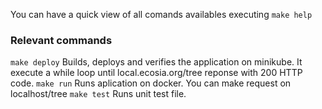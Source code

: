 You can have a quick view of all comands availables executing `make help`

### Relevant commands

`make deploy` Builds, deploys and verifies the application on minikube. It execute a while loop until local.ecosia.org/tree reponse with 200 HTTP code.
`make run` Runs aplication on docker. You can make request on localhost/tree
`make test` Runs unit test file.



